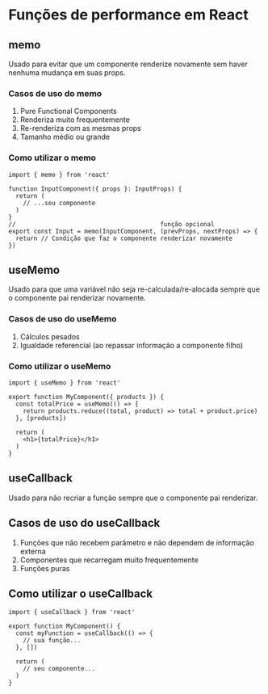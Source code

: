 # Funções de performance em React

## memo

Usado para evitar que um componente renderize novamente sem haver nenhuma mudança em suas props.

### Casos de uso do memo

1. Pure Functional Components
2. Renderiza muito frequentemente
3. Re-renderiza com as mesmas props
4. Tamanho médio ou grande

### Como utilizar o memo

```tsx
import { memo } from 'react'

function InputComponent({ props }: InputProps) {
  return (
    // ...seu componente
  )
}
//                                        função opcional
export const Input = memo(InputComponent, (prevProps, nextProps) => {
  return // Condição que faz o componente renderizar novamente
})
```

## useMemo

Usado para que uma variável não seja re-calculada/re-alocada sempre que o componente pai renderizar novamente.

### Casos de uso do useMemo

1. Cálculos pesados
2. Igualdade referencial (ao repassar informação a componente filho)

### Como utilizar o useMemo

```tsx
import { useMemo } from 'react'

export function MyComponent({ products }) {
  const totalPrice = useMemo(() => {
    return products.reduce((total, product) => total + product.price)
  }, [products])

  return (
    <h1>{totalPrice}</h1>
  )
}
```

## useCallback

Usado para não recriar a função sempre que o componente pai renderizar.

## Casos de uso do useCallback

1. Funções que não recebem parâmetro e não dependem de informação externa
2. Componentes que recarregam muito frequentemente
3. Funções puras

## Como utilizar o useCallback

```tsx
import { useCallback } from 'react'

export function MyComponent() {
  const myFunction = useCallback(() => {
    // sua função...
  }, [])

  return (
    // seu componente...
  )
}
```